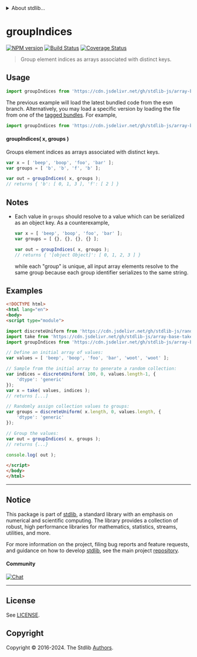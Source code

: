 <!--

@license Apache-2.0

Copyright (c) 2023 The Stdlib Authors.

Licensed under the Apache License, Version 2.0 (the "License");
you may not use this file except in compliance with the License.
You may obtain a copy of the License at

   http://www.apache.org/licenses/LICENSE-2.0

Unless required by applicable law or agreed to in writing, software
distributed under the License is distributed on an "AS IS" BASIS,
WITHOUT WARRANTIES OR CONDITIONS OF ANY KIND, either express or implied.
See the License for the specific language governing permissions and
limitations under the License.

-->


<details>
  <summary>
    About stdlib...
  </summary>
  <p>We believe in a future in which the web is a preferred environment for numerical computation. To help realize this future, we've built stdlib. stdlib is a standard library, with an emphasis on numerical and scientific computation, written in JavaScript (and C) for execution in browsers and in Node.js.</p>
  <p>The library is fully decomposable, being architected in such a way that you can swap out and mix and match APIs and functionality to cater to your exact preferences and use cases.</p>
  <p>When you use stdlib, you can be absolutely certain that you are using the most thorough, rigorous, well-written, studied, documented, tested, measured, and high-quality code out there.</p>
  <p>To join us in bringing numerical computing to the web, get started by checking us out on <a href="https://github.com/stdlib-js/stdlib">GitHub</a>, and please consider <a href="https://opencollective.com/stdlib">financially supporting stdlib</a>. We greatly appreciate your continued support!</p>
</details>

# groupIndices

[![NPM version][npm-image]][npm-url] [![Build Status][test-image]][test-url] [![Coverage Status][coverage-image]][coverage-url] <!-- [![dependencies][dependencies-image]][dependencies-url] -->

> Group element indices as arrays associated with distinct keys.

<!-- Section to include introductory text. Make sure to keep an empty line after the intro `section` element and another before the `/section` close. -->

<section class="intro">

</section>

<!-- /.intro -->

<!-- Package usage documentation. -->



<section class="usage">

## Usage

```javascript
import groupIndices from 'https://cdn.jsdelivr.net/gh/stdlib-js/array-base-group-indices@esm/index.mjs';
```
The previous example will load the latest bundled code from the esm branch. Alternatively, you may load a specific version by loading the file from one of the [tagged bundles](https://github.com/stdlib-js/array-base-group-indices/tags). For example,

```javascript
import groupIndices from 'https://cdn.jsdelivr.net/gh/stdlib-js/array-base-group-indices@v0.2.1-esm/index.mjs';
```

#### groupIndices( x, groups )

Groups element indices as arrays associated with distinct keys.

```javascript
var x = [ 'beep', 'boop', 'foo', 'bar' ];
var groups = [ 'b', 'b', 'f', 'b' ];

var out = groupIndices( x, groups );
// returns { 'b': [ 0, 1, 3 ], 'f': [ 2 ] }
```

</section>

<!-- /.usage -->

<!-- Package usage notes. Make sure to keep an empty line after the `section` element and another before the `/section` close. -->

<section class="notes">

## Notes

-   Each value in `groups` should resolve to a value which can be serialized as an object key. As a counterexample,

    ```javascript
    var x = [ 'beep', 'boop', 'foo', 'bar' ];
    var groups = [ {}, {}, {}, {} ];

    var out = groupIndices( x, groups );
    // returns { '[object Object]': [ 0, 1, 2, 3 ] }
    ```

    while each "group" is unique, all input array elements resolve to the same group because each group identifier serializes to the same string.

</section>

<!-- /.notes -->

<!-- Package usage examples. -->

<section class="examples">

## Examples

<!-- eslint no-undef: "error" -->

```html
<!DOCTYPE html>
<html lang="en">
<body>
<script type="module">

import discreteUniform from 'https://cdn.jsdelivr.net/gh/stdlib-js/random-array-discrete-uniform@esm/index.mjs';
import take from 'https://cdn.jsdelivr.net/gh/stdlib-js/array-base-take-indexed@esm/index.mjs';
import groupIndices from 'https://cdn.jsdelivr.net/gh/stdlib-js/array-base-group-indices@esm/index.mjs';

// Define an initial array of values:
var values = [ 'beep', 'boop', 'foo', 'bar', 'woot', 'woot' ];

// Sample from the initial array to generate a random collection:
var indices = discreteUniform( 100, 0, values.length-1, {
    'dtype': 'generic'
});
var x = take( values, indices );
// returns [...]

// Randomly assign collection values to groups:
var groups = discreteUniform( x.length, 0, values.length, {
    'dtype': 'generic'
});

// Group the values:
var out = groupIndices( x, groups );
// returns {...}

console.log( out );

</script>
</body>
</html>
```

</section>

<!-- /.examples -->

<!-- Section to include cited references. If references are included, add a horizontal rule *before* the section. Make sure to keep an empty line after the `section` element and another before the `/section` close. -->

<section class="references">

</section>

<!-- /.references -->

<!-- Section for related `stdlib` packages. Do not manually edit this section, as it is automatically populated. -->

<section class="related">

</section>

<!-- /.related -->

<!-- Section for all links. Make sure to keep an empty line after the `section` element and another before the `/section` close. -->


<section class="main-repo" >

* * *

## Notice

This package is part of [stdlib][stdlib], a standard library with an emphasis on numerical and scientific computing. The library provides a collection of robust, high performance libraries for mathematics, statistics, streams, utilities, and more.

For more information on the project, filing bug reports and feature requests, and guidance on how to develop [stdlib][stdlib], see the main project [repository][stdlib].

#### Community

[![Chat][chat-image]][chat-url]

---

## License

See [LICENSE][stdlib-license].


## Copyright

Copyright &copy; 2016-2024. The Stdlib [Authors][stdlib-authors].

</section>

<!-- /.stdlib -->

<!-- Section for all links. Make sure to keep an empty line after the `section` element and another before the `/section` close. -->

<section class="links">

[npm-image]: http://img.shields.io/npm/v/@stdlib/array-base-group-indices.svg
[npm-url]: https://npmjs.org/package/@stdlib/array-base-group-indices

[test-image]: https://github.com/stdlib-js/array-base-group-indices/actions/workflows/test.yml/badge.svg?branch=v0.2.1
[test-url]: https://github.com/stdlib-js/array-base-group-indices/actions/workflows/test.yml?query=branch:v0.2.1

[coverage-image]: https://img.shields.io/codecov/c/github/stdlib-js/array-base-group-indices/main.svg
[coverage-url]: https://codecov.io/github/stdlib-js/array-base-group-indices?branch=main

<!--

[dependencies-image]: https://img.shields.io/david/stdlib-js/array-base-group-indices.svg
[dependencies-url]: https://david-dm.org/stdlib-js/array-base-group-indices/main

-->

[chat-image]: https://img.shields.io/gitter/room/stdlib-js/stdlib.svg
[chat-url]: https://app.gitter.im/#/room/#stdlib-js_stdlib:gitter.im

[stdlib]: https://github.com/stdlib-js/stdlib

[stdlib-authors]: https://github.com/stdlib-js/stdlib/graphs/contributors

[umd]: https://github.com/umdjs/umd
[es-module]: https://developer.mozilla.org/en-US/docs/Web/JavaScript/Guide/Modules

[deno-url]: https://github.com/stdlib-js/array-base-group-indices/tree/deno
[deno-readme]: https://github.com/stdlib-js/array-base-group-indices/blob/deno/README.md
[umd-url]: https://github.com/stdlib-js/array-base-group-indices/tree/umd
[umd-readme]: https://github.com/stdlib-js/array-base-group-indices/blob/umd/README.md
[esm-url]: https://github.com/stdlib-js/array-base-group-indices/tree/esm
[esm-readme]: https://github.com/stdlib-js/array-base-group-indices/blob/esm/README.md
[branches-url]: https://github.com/stdlib-js/array-base-group-indices/blob/main/branches.md

[stdlib-license]: https://raw.githubusercontent.com/stdlib-js/array-base-group-indices/main/LICENSE

</section>

<!-- /.links -->
